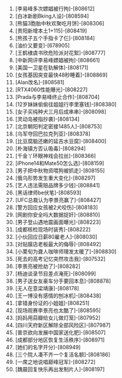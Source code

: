 
1. [李易峰多次嫖娼被行拘]-[808612]
1. [白冰新剧Bking人设]-[808594]
1. [熊猫3胞胎中秋欢聚吃月饼]-[808306]
1. [贵阳新增本土1+115]-[808419]
1. [熊孩子五个手指卡了仨]-[808184]
1. [油价又要变]-[678905]
1. [王鹤棣虞书欣危险派对花絮]-[808777]
1. [中新网评李易峰嫖娼被拘]-[808661]
1. [美国一卫星在轨解体]-[808171]
1. [女孩基因突变最快48秒睡着]-[808869]
1. [Alan改名]-[808581]
1. [RTX4060性能曝光]-[808227]
1. [Prada与李易峰终止合作]-[808704]
1. [12岁妹妹偷偷往姐姐行李里塞钱]-[808380]
1. [女子买纯种犬三月后成串串]-[808098]
1. [灵动岛被指抄袭]-[808134]
1. [北京朝阳判定密接1485人]-[808753]
1. [乌军夺回巴拉克列亚]-[808378]
1. [比豆腐脑还嫩的延吉水豆腐]-[808400]
1. [朴海镇方否认吸毒]-[808294]
1. [千金丫环眼神戏会拉丝]-[808366]
1. [iPhone14和Mate50怎么选]-[808159]
1. [男子把中秋物资喂狗被抓走]-[808155]
1. [俄乌形势发生重大变化]-[808297]
1. [艺人违法需赔品牌多少钱]-[808841]
1. [黑话律师be伏笔]-[808593]
1. [UFC总裁认为李景亮赢了]-[808427]
1. [警方回应女孩被2犬咬伤]-[808183]
1. [网剧你安全吗大数据捉奸]-[808810]
1. [男子登山遇地震画面曝光]-[808223]
1. [成都核检现场时装秀]-[808222]
1. [小伙回应日薪80雇老人]-[808030]
1. [对贴膜店老板最大的侮辱]-[808492]
1. [小栗旬为聋人咖啡师理发太暖了]-[808830]
1. [死去的高考记忆突然攻击我]-[807532]
1. [李景亮被抢劫了]-[808282]
1. [杨迪谈录节目差点淹死]-[808099]
1. [男子送女友豪车分手要回本息]-[808878]
1. [无人在意梁靖康]-[808178]
1. [王一博没有感情的刨冰机]-[808438]
1. [拿错身份证的小姐姐]-[808251]
1. [现场观赛李景亮也太酷了]-[808595]
1. [妈妈用蒜瓣给女儿做灯笼]-[807952]
1. [四川天府新区解除全部风险区]-[807987]
1. [普京欲向发展中国家送化肥]-[808507]
1. [成都部分地区恢复生活秩序]-[808971]
1. [她们的名字开分]-[808949]
1. [三个院人凑不齐一个复活名额]-[808186]
1. [一席之地说唱巅峰冠军]-[808272]
1. [魏晨回复快乐再出发制片人]-[808197]